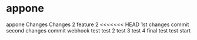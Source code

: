 # appone
appone
Changes
Changes 2
feature 2
<<<<<<< HEAD
1st changes commit
second changes commit
webhook test
test 2
test 3
test 4
final test
test start
